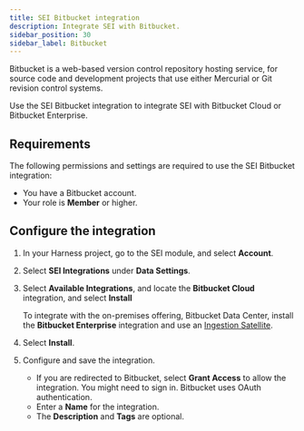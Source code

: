 ```yaml
---
title: SEI Bitbucket integration
description: Integrate SEI with Bitbucket.
sidebar_position: 30
sidebar_label: Bitbucket
---
```


Bitbucket is a web-based version control repository hosting service, for source code and development projects that use either Mercurial or Git revision control systems.

Use the SEI Bitbucket integration to integrate SEI with Bitbucket Cloud or Bitbucket Enterprise.



## Requirements

The following permissions and settings are required to use the SEI Bitbucket integration:

* You have a Bitbucket account.
* Your role is **Member** or higher.

## Configure the integration

1. In your Harness project, go to the SEI module, and select **Account**.
2. Select **SEI Integrations** under **Data Settings**.
3. Select **Available Integrations**, and locate the **Bitbucket Cloud** integration, and select **Install**

   To integrate with the on-premises offering, Bitbucket Data Center, install the **Bitbucket Enterprise** integration and use an [Ingestion Satellite](./sei-integration-satellite.md).

4. Select **Install**.
5. Configure and save the integration.

   * If you are redirected to Bitbucket, select **Grant Access** to allow the integration. You might need to sign in. Bitbucket uses OAuth authentication.
   * Enter a **Name** for the integration.
   * The **Description** and **Tags** are optional.
